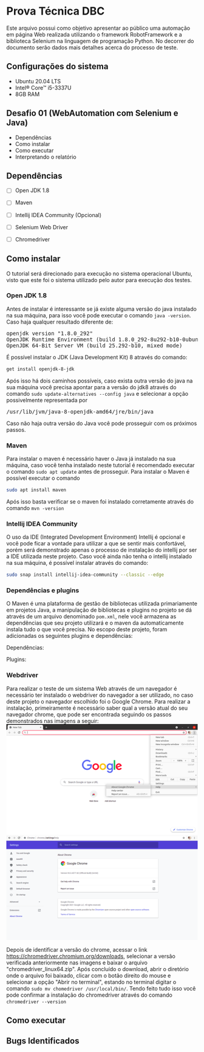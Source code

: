 # Prova Técnica DBC
Este arquivo possui como objetivo apresentar ao público uma automação em página Web realizada utilizando o framework RobotFramework e a biblioteca Selenium na linguagem de programação Python. No decorrer do documento serão dados mais detalhes acerca do processo de teste.

## Configurações do sistema
* Ubuntu 20.04 LTS
* Intel® Core™ i5-3337U
* 8GB RAM

## Desafio 01 (WebAutomation com Selenium e Java)
* Dependências
* Como instalar
* Como executar
* Interpretando o relatório

## Dependências

- [ ] Open JDK 1.8
- [ ] Maven
- [ ] Intellij IDEA Community (Opcional)
- [ ] Selenium Web Driver
- [ ] Chromedriver  


## Como instalar
O tutorial será direcionado para execução no sistema operacional Ubuntu, visto que este foi o sistema utilizado pelo autor para execução dos testes.
### Open JDK 1.8
Antes de instalar é interessante se já existe alguma versão do java instalado na sua máquina, para isso você pode executar o comando `java -version`. Caso haja qualquer resultado diferente de: 
<pre>openjdk version &quot;1.8.0_292&quot;
OpenJDK Runtime Environment (build 1.8.0_292-8u292-b10-0ubuntu1~20.04-b10)
OpenJDK 64-Bit Server VM (build 25.292-b10, mixed mode)</pre>
É possível instalar o JDK (Java Development Kit) 8 através do comando:
```bash
get install openjdk-8-jdk
```
Após isso há dois caminhos possíveis, caso exista outra versão do java na sua máquina você precisa apontar para a versão do jdk8 através do comando `sudo update-alternatives --config java` e selecionar a opção possivelmente representada por <pre>/usr/lib/jvm/java-8-openjdk-amd64/jre/bin/java</pre>
Caso não haja outra versão do Java você pode prosseguir com os próximos passos. 


### Maven
Para instalar o maven é necessário haver o Java já instalado na sua máquina, caso você tenha instalado neste tutorial é recomendado executar o comando `sudo apt update` antes de prosseguir. Para instalar o Maven é possível executar o comando 
```bash
sudo apt install maven
```
Após isso basta verificar se o maven foi instalado corretamente através do comando `mvn -version`

### Intellij IDEA Community
O uso da IDE (Integrated Development Environment) Intellij é opcional e você pode ficar a vontade para utilizar a que se sentir mais confortável, porém será demonstrado apenas o processo de instalação do intellij por ser a IDE utilizada neste projeto. Caso você ainda não tenha o intellij instalado na sua máquina, é possível instalar através do comando:
```bash
sudo snap install intellij-idea-community --classic --edge
```


### Dependências e plugins
O Maven é uma plataforma de gestão de bibliotecas utilizada primariamente em projetos Java, a manipulação de bibliotecas e plugins no projeto se dá através de um arquivo denominado `pom.xml`, nele você armazena as dependências que seu projeto utilizará e o maven da automaticamente instala tudo o que você precisa. No escopo deste projeto, foram adicionadas os seguintes plugins e dependências:

Dependências:


Plugins:

### Webdriver
Para realizar o teste de um sistema Web através de um navegador é necessário ter instalado o webdriver do navegador a ser utilizado, no caso deste projeto o navegador escolhido foi o Google Chrome. Para realizar a instalação, primeiramente é necessário saber qual a versão atual do seu navegador chrome, que pode ser encontrada seguindo os passos demonstrados nas imagens a seguir:
![Screenshot](images/google1.png)
![Screenshot](images/google2.png)

Depois de identificar a versão do chrome, acessar o link https://chromedriver.chromium.org/downloads, selecionar a versão verificada anteriormente nas imagens e baixar o arquivo "chromedriver_linux64.zip". Após concluído o download, abrir o diretório onde o arquivo foi baixado, clicar com o botão direito do mouse e selecionar a opção "Abrir no terminal", estando no terminal digitar o comando ```sudo mv chomedriver /usr/local/bin/```. Tendo feito tudo isso você pode confirmar a instalação do chromedriver através do comando ```chromedriver --version```

## Como executar

## Bugs Identificados




